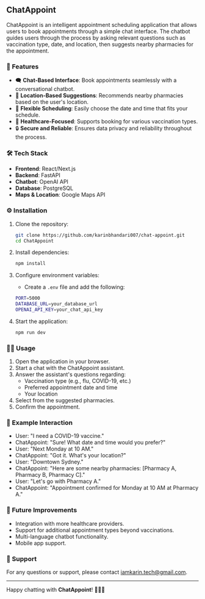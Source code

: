 ## ChatAppoint

ChatAppoint is an intelligent appointment scheduling application that allows users to book appointments through a simple chat interface. The chatbot guides users through the process by asking relevant questions such as vaccination type, date, and location, then suggests nearby pharmacies for the appointment.

### 🚀 Features

- 🗨️ **Chat-Based Interface**: Book appointments seamlessly with a conversational chatbot.
- 📍 **Location-Based Suggestions**: Recommends nearby pharmacies based on the user's location.
- 📅 **Flexible Scheduling**: Easily choose the date and time that fits your schedule.
- 💉 **Healthcare-Focused**: Supports booking for various vaccination types.
- 🔒 **Secure and Reliable**: Ensures data privacy and reliability throughout the process.

### 🛠️ Tech Stack

- **Frontend**: React/Next.js
- **Backend**: FastAPI
- **Chatbot**: OpenAI API
- **Database**: PostgreSQL
- **Maps & Location**: Google Maps API

### ⚙️ Installation

1. Clone the repository:

   ```bash
   git clone https://github.com/karinbhandari007/chat-appoint.git
   cd ChatAppoint
   ```

2. Install dependencies:

   ```bash
   npm install
   ```

3. Configure environment variables:

   - Create a `.env` file and add the following:

   ```bash
   PORT=5000
   DATABASE_URL=your_database_url
   OPENAI_API_KEY=your_chat_api_key
   ```

4. Start the application:

   ```bash
   npm run dev
   ```

### 🚶‍♂️ Usage

1. Open the application in your browser.
2. Start a chat with the ChatAppoint assistant.
3. Answer the assistant's questions regarding:
   - Vaccination type (e.g., flu, COVID-19, etc.)
   - Preferred appointment date and time
   - Your location
4. Select from the suggested pharmacies.
5. Confirm the appointment.

### 📖 Example Interaction

- User: "I need a COVID-19 vaccine."
- ChatAppoint: "Sure! What date and time would you prefer?"
- User: "Next Monday at 10 AM."
- ChatAppoint: "Got it. What's your location?"
- User: "Downtown Sydney."
- ChatAppoint: "Here are some nearby pharmacies: [Pharmacy A, Pharmacy B, Pharmacy C]."
- User: "Let's go with Pharmacy A."
- ChatAppoint: "Appointment confirmed for Monday at 10 AM at Pharmacy A."

### 🧩 Future Improvements

- Integration with more healthcare providers.
- Support for additional appointment types beyond vaccinations.
- Multi-language chatbot functionality.
- Mobile app support.

### 🛟 Support

For any questions or support, please contact [iamkarin.tech@gmail.com](mailto:iamkarin.tech@gmail.com).

---

Happy chatting with **ChatAppoint**! 🤖💉📅

